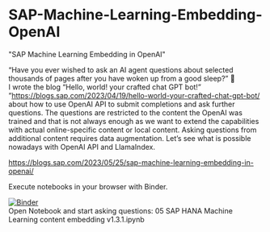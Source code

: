 # SAP-Machine-Learning-Embedding-OpenAI
"SAP Machine Learning Embedding in OpenAI"<br>

“Have you ever wished to ask an AI agent questions about selected thousands of pages after you have woken up from a good sleep?” 🙂 <br>
I wrote the blog “Hello, world! your crafted chat GPT bot!” ”https://blogs.sap.com/2023/04/19/hello-world-your-crafted-chat-gpt-bot/ about how to use OpenAI API to submit completions and ask further questions. The questions are restricted to the content the OpenAI was trained and that is not always enough as we want to extend the capabilities with actual online-specific content or local content.
Asking questions from additional content requires data augmentation. Let’s see what is possible nowadays with OpenAI API and LlamaIndex.

https://blogs.sap.com/2023/05/25/sap-machine-learning-embedding-in-openai/ 

Execute notebooks in your browser with Binder. <br>

[![Binder](https://mybinder.org/badge_logo.svg)](https://mybinder.org/v2/gh/itsergiu/SAP-Machine-Learning-Embedding-OpenAI/HEAD) <br>
Open Notebook and start asking questions: 05 SAP HANA Machine Learning content embedding v1.3.1.ipynb
